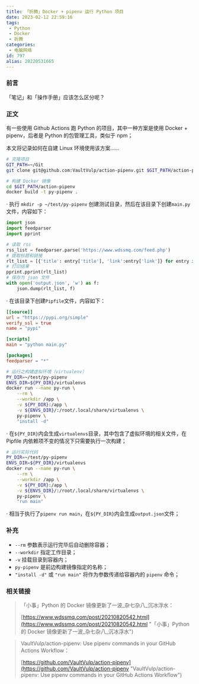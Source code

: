 ```yaml
---
title: 「折腾」Docker + pipenv 运行 Python 项目
date: 2023-02-12 22:59:16
tags:
 - Python
 - Docker
 - 折腾
categories:
 - 电脑网络
id: 797
alias: 20220531665
---
```


### 前言

「笔记」和「操作手册」应该怎么区分呢？

<!--more-->

### 正文

有一些使用 Github Actions 跑 Python 的项目，其中一种方案是使用 Docker + pipenv，后者是 Python 的包管理工具，类似于 npm；

本文将记录如何在自建 Linux 环境使用该方案……

```bash
# 克隆项目
GIT_PATH=~/Git
git clone git@github.com:VaultVulp/action-pipenv.git $GIT_PATH/action-pipenv

# 构建 Docker 镜像
cd $GIT_PATH/action-pipenv
docker build -t py-pipenv .
```

· 执行 `mkdir -p ~/test/py-pipenv` 创建测试目录，然后在该目录下创建`main.py`文件，内容如下：

```python
import json
import feedparser
import pprint

# 读取 rss
rss_list = feedparser.parse('https://www.wdssmq.com/feed.php')
# 提取标题和链接
rlt_list = [{'title': entry['title'], 'link':entry['link']} for entry in rss_list['entries']]
# 打印结果
pprint.pprint(rlt_list)
# 保存为 json 文件
with open('output.json', 'w') as f:
    json.dump(rlt_list, f)
```

· 在该目录下创建`Pipfile`文件，内容如下：

```toml
[[source]]
url = "https://pypi.org/simple"
verify_ssl = true
name = "pypi"

[scripts]
main = "python main.py"

[packages]
feedparser = "*"
```

```bash
# 运行之构建虚拟环境（virtualenv）
PY_DIR=~/test/py-pipenv
ENVS_DIR=${PY_DIR}/virtualenvs
docker run --name py-run \
    --rm \
    --workdir /app \
    -v ${PY_DIR}:/app \
    -v ${ENVS_DIR}/:/root/.local/share/virtualenvs \
    py-pipenv \
    "install -d"
```

· 在`${PY_DIR}`内会生成`virtualenvs`目录，其中包含了虚拟环境的相关文件，在 Pipfile 内依赖项不变的情况下只需要执行一次构建；

```bash
# 运行实际代码
PY_DIR=~/test/py-pipenv
ENVS_DIR=${PY_DIR}/virtualenvs
docker run --name py-run \
    --rm \
    --workdir /app \
    -v ${PY_DIR}:/app \
    -v ${ENVS_DIR}/:/root/.local/share/virtualenvs \
    py-pipenv \
    "run main"
```

· 相当于执行了`pipenv run main`，在`${PY_DIR}`内会生成`output.json`文件；

### 补充

- `--rm` 参数表示运行完毕后自动删除容器；
- `--workdir` 指定工作目录；
- `-v` 挂载目录到容器内；
- `py-pipenv` 是前边构建镜像指定的名称；
- `"install -d"` 或 `"run main"` 将作为参数传递给容器内的 `pipenv` 命令；

### 相关链接

> 「小事」Python 的 Docker 镜像更新了一波\_杂七杂八\_沉冰浮水：
>
> [https://www.wdssmq.com/post/20210820542.html](https://www.wdssmq.com/post/20210820542.html "「小事」Python 的 Docker 镜像更新了一波\_杂七杂八\_沉冰浮水")

> VaultVulp/action-pipenv: Use pipenv commands in your GitHub Actions Workflow：
>
> [https://github.com/VaultVulp/action-pipenv](https://github.com/VaultVulp/action-pipenv "VaultVulp/action-pipenv: Use pipenv commands in your GitHub Actions Workflow")
